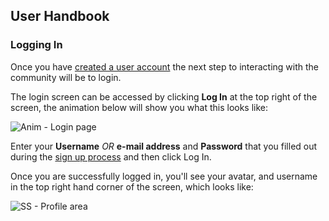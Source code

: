 ## User Handbook
### Logging In

Once you have [created a user account](https://github.com/Arkinn/docs/blob/testing/guide/registration.md) the next step to interacting with the community will be to login.

The login screen can be accessed by clicking **Log In** at the top right of the screen, the animation below will show you what this looks like:

![Anim - Login page](http://i.imgur.com/alVHNSp.gif)

Enter your **Username** _OR_ **e-mail address** and **Password** that you filled out during the [sign up process](https://github.com/Arkinn/docs/blob/testing/guide/registration.md) and then click Log In. 

Once you are successfully logged in, you'll see your avatar, and username in the top right hand corner of the screen, which looks like:

![SS - Profile area](http://i.imgur.com/275lk1I.png)


